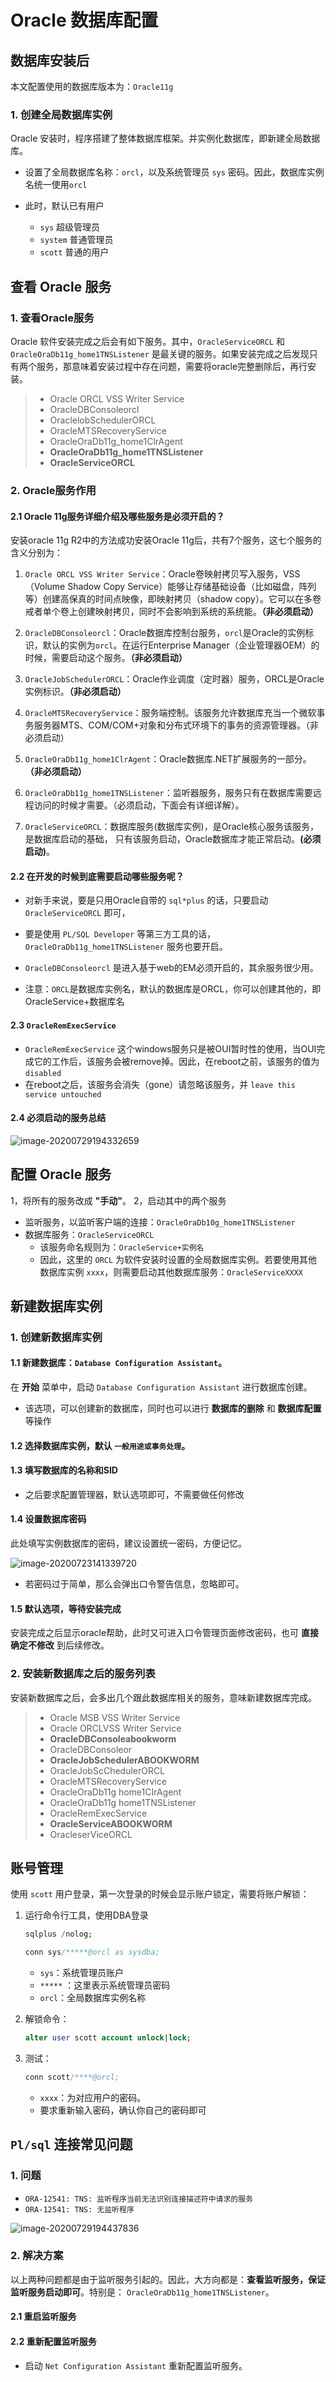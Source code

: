 # Oracle 数据库配置

## 数据库安装后

本文配置使用的数据库版本为：`Oracle11g`

### 1. 创建全局数据库实例

Oracle 安装时，程序搭建了整体数据库框架。并实例化数据库，即新建全局数据库。

- 设置了全局数据库名称：`orcl`，以及系统管理员 `sys` 密码。因此，数据库实例名统一使用`orcl`

- 此时，默认已有用户
    - `sys` 超级管理员
    - `system` 普通管理员
    - `scott` 普通的用户



## 查看 Oracle 服务

### 1. 查看Oracle服务

Oracle 软件安装完成之后会有如下服务。其中，`OracleServiceORCL` 和 `OracleOraDb11g_home1TNSListener` 是最关键的服务。如果安装完成之后发现只有两个服务，那意味着安装过程中存在问题，需要将oracle完整删除后，再行安装。

> - Oracle ORCL VSS Writer Service
> - OracleDBConsoleorcl
> - OraclelobSchedulerORCL
> - OracleMTSRecoveryService
> - OracleOraDb11g_home1ClrAgent
> - **OracleOraDb11g_home1TNSListener**
> - **OracleServiceORCL**



### 2. Oracle服务作用

#### 2.1 Oracle 11g服务详细介绍及哪些服务是必须开启的？

安装oracle 11g R2中的方法成功安装Oracle 11g后，共有7个服务，这七个服务的含义分别为：

1. `Oracle ORCL VSS Writer Service`：Oracle卷映射拷贝写入服务，VSS（Volume Shadow Copy Service）能够让存储基础设备（比如磁盘，阵列等）创建高保真的时间点映像，即映射拷贝（shadow copy）。它可以在多卷戒者单个卷上创建映射拷贝，同时不会影响到系统的系统能。**（非必须启动）**

2. `OracleDBConsoleorcl`：Oracle数据库控制台服务，`orcl`是Oracle的实例标识，默认的实例为`orcl`。在运行Enterprise Manager（企业管理器OEM）的时候，需要启动这个服务。**（非必须启动）**

3. `OracleJobSchedulerORCL`：Oracle作业调度（定时器）服务，ORCL是Oracle实例标识。**（非必须启动）**

4. `OracleMTSRecoveryService`：服务端控制。该服务允许数据库充当一个微软事务服务器MTS、COM/COM+对象和分布式环境下的事务的资源管理器。（非必须启动）

5. `OracleOraDb11g_home1ClrAgent`：Oracle数据库.NET扩展服务的一部分。 **（非必须启动）**

6. `OracleOraDb11g_home1TNSListener`：监听器服务，服务只有在数据库需要远程访问的时候才需要。（必须启动，下面会有详细详解）。

7. `OracleServiceORCL`：数据库服务(数据库实例)，是Oracle核心服务该服务，是数据库启动的基础， 只有该服务启动，Oracle数据库才能正常启动。**(必须启动)**。



#### 2.2 在开发的时候到底需要启动哪些服务呢？

- 对新手来说，要是只用Oracle自带的 `sql*plus` 的话，只要启动 `OracleServiceORCL` 即可，
- 要是使用 `PL/SQL Developer` 等第三方工具的话，`OracleOraDb11g_home1TNSListener` 服务也要开启。
- `OracleDBConsoleorcl` 是进入基于web的EM必须开启的，其余服务很少用。

- 注意：`ORCL`是数据库实例名，默认的数据库是ORCL，你可以创建其他的，即OracleService+数据库名



#### 2.3 `OracleRemExecService`

- `OracleRemExecService` 这个windows服务只是被OUI暂时性的使用，当OUI完成它的工作后，该服务会被remove掉。因此，在reboot之前，该服务的值为`disabled`
- 在reboot之后，该服务会消失（gone）请忽略该服务，并 `leave this service untouched`



#### 2.4  必须启动的服务总结

![image-20200729194332659](_resource/Oracle%E6%95%B0%E6%8D%AE%E5%BA%93%E9%85%8D%E7%BD%AE/image-20200729194332659.png)



## 配置 Oracle 服务

1，将所有的服务改成 **"手动"**。
2，启动其中的两个服务

- 监听服务，以监听客户端的连接：`OracleOraDb10g_home1TNSListener`
- 数据库服务：`OracleServiceORCL`
    - 该服务命名规则为：`OracleService+实例名`
    - 因此，这里的 `ORCL` 为软件安装时设置的全局数据库实例。若要使用其他数据库实例 `xxxx`，则需要启动其他数据库服务：`OracleServiceXXXX`



## 新建数据库实例

### 1. 创建新数据库实例

#### 1.1 新建数据库：`Database Configuration Assistant`。

在 **开始** 菜单中，启动 `Database Configuration Assistant` 进行数据库创建。

- 该选项，可以创建新的数据库，同时也可以进行 **数据库的删除** 和 **数据库配置** 等操作



#### 1.2 选择数据库实例，默认 `一般用途或事务处理`。



#### 1.3 填写数据库的名称和SID

- 之后要求配置管理器，默认选项即可，不需要做任何修改



#### 1.4 设置数据库密码

此处填写实例数据库的密码，建议设置统一密码，方便记忆。

![image-20200723141339720](_resource/Oracle%E6%95%B0%E6%8D%AE%E5%BA%93%E9%85%8D%E7%BD%AE/image-20200723141339720.png)

- 若密码过于简单，那么会弹出口令警告信息，忽略即可。



#### 1.5 默认选项，等待安装完成

安装完成之后显示oracle帮助，此时又可进入口令管理页面修改密码，也可 **直接确定不修改** 到后续修改。



### 2. 安装新数据库之后的服务列表

安装新数据库之后，会多出几个跟此数据库相关的服务，意味新建数据库完成。

> - Oracle MSB VSS Writer Service
> - Oracle ORCLVSS Writer Service
> - **OracleDBConsoleabookworm**
> - OracleDBConsoleor
> - **OracleJobSchedulerABOOKWORM**
> - OracleJobScChedulerORCL
> - OracleMTSRecoveryService
> - OracleOraDb11g home1CIrAgent
> - OracleOraDb11g home1TNSListener
> - OracleRemExecService
> - **OracleServiceABOOKWORM**
> - OracleserViceORCL



## 账号管理

使用 `scott` 用户登录，第一次登录的时候会显示账户锁定，需要将账户解锁：

1. 运行命令行工具，使用DBA登录

    ```sql
    sqlplus /nolog;
    
    conn sys/*****@orcl as sysdba;
    ```

    - `sys`：系统管理员账户
    - `*****` ：这里表示系统管理员密码
    - `orcl`：全局数据库实例名称

    

2. 解锁命令：

    ```sql
    alter user scott account unlock|lock;
    ```

    

3. 测试：

    ```sql
    conn scott/****@orcl;
    ```

    - `xxxx`：为对应用户的密码。
    - 要求重新输入密码，确认你自己的密码即可



## `Pl/sql` 连接常见问题
### 1. 问题

-  `ORA-12541: TNS: 监听程序当前无法识别连接描述符中请求的服务`
-  `ORA-12541: TNS: 无监听程序`

![image-20200729194437836](_resource/Oracle%E6%95%B0%E6%8D%AE%E5%BA%93%E9%85%8D%E7%BD%AE/image-20200729194437836.png)



### 2. 解决方案

以上两种问题都是由于监听服务引起的。因此，大方向都是：**查看监听服务，保证监听服务启动即可**。特别是： `OracleOraDb11g_home1TNSListener`。

#### 2.1 重启监听服务

#### 2.2 重新配置监听服务

- 启动 `Net Configuration Assistant` 重新配置监听服务。

